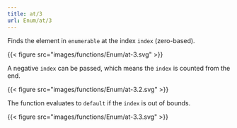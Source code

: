 ```yaml
---
title: at/3
url: Enum/at/3
---
```

Finds the element in `enumerable` at the index `index` (zero-based).

{{< figure src="images/functions/Enum/at-3.svg" >}}

A negative `index` can be passed, which means the `index` is counted from the end.

{{< figure src="images/functions/Enum/at-3.2.svg" >}}

The function evaluates to `default` if the `index` is out of bounds.

{{< figure src="images/functions/Enum/at-3.3.svg" >}}
